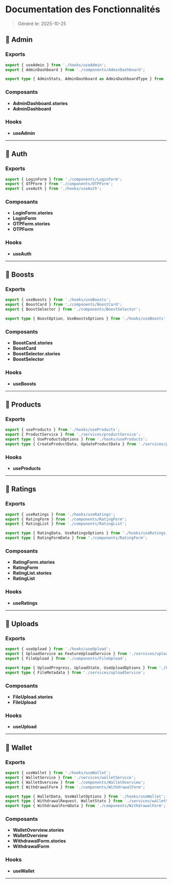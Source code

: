 # Documentation des Fonctionnalités

> Généré le: 2025-10-25

## 🎯 Admin

### Exports

```typescript
export { useAdmin } from './hooks/useAdmin';
export { AdminDashboard } from './components/AdminDashboard';

export type { AdminStats, AdminDashboard as AdminDashboardType } from './hooks/useAdmin';

```

### Composants

- **AdminDashboard.stories**
- **AdminDashboard**

### Hooks

- **useAdmin**

---

## 🎯 Auth

### Exports

```typescript
export { LoginForm } from './components/LoginForm';
export { OTPForm } from './components/OTPForm';
export { useAuth } from './hooks/useAuth';

```

### Composants

- **LoginForm.stories**
- **LoginForm**
- **OTPForm.stories**
- **OTPForm**

### Hooks

- **useAuth**

---

## 🎯 Boosts

### Exports

```typescript
export { useBoosts } from './hooks/useBoosts';
export { BoostCard } from './components/BoostCard';
export { BoostSelector } from './components/BoostSelector';

export type { BoostOption, UseBoostsOptions } from './hooks/useBoosts';

```

### Composants

- **BoostCard.stories**
- **BoostCard**
- **BoostSelector.stories**
- **BoostSelector**

### Hooks

- **useBoosts**

---

## 🎯 Products

### Exports

```typescript
export { useProducts } from './hooks/useProducts';
export { ProductService } from './services/productService';
export type { UseProductsOptions } from './hooks/useProducts';
export type { CreateProductData, UpdateProductData } from './services/productService';

```

### Hooks

- **useProducts**

---

## 🎯 Ratings

### Exports

```typescript
export { useRatings } from './hooks/useRatings';
export { RatingForm } from './components/RatingForm';
export { RatingList } from './components/RatingList';

export type { RatingData, UseRatingsOptions } from './hooks/useRatings';
export type { RatingFormData } from './components/RatingForm';

```

### Composants

- **RatingForm.stories**
- **RatingForm**
- **RatingList.stories**
- **RatingList**

### Hooks

- **useRatings**

---

## 🎯 Uploads

### Exports

```typescript
export { useUpload } from './hooks/useUpload';
export { UploadService as FeatureUploadService } from './services/uploadService';
export { FileUpload } from './components/FileUpload';

export type { UploadProgress, UploadState, UseUploadOptions } from './hooks/useUpload';
export type { FileMetadata } from './services/uploadService';

```

### Composants

- **FileUpload.stories**
- **FileUpload**

### Hooks

- **useUpload**

---

## 🎯 Wallet

### Exports

```typescript
export { useWallet } from './hooks/useWallet';
export { WalletService } from './services/walletService';
export { WalletOverview } from './components/WalletOverview';
export { WithdrawalForm } from './components/WithdrawalForm';

export type { WalletData, UseWalletOptions } from './hooks/useWallet';
export type { WithdrawalRequest, WalletStats } from './services/walletService';
export type { WithdrawalFormData } from './components/WithdrawalForm';

```

### Composants

- **WalletOverview.stories**
- **WalletOverview**
- **WithdrawalForm.stories**
- **WithdrawalForm**

### Hooks

- **useWallet**

---

